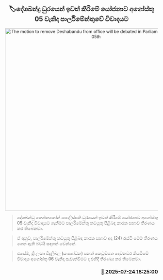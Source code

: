 <p align='center'><b><h2 align='center' title='The motion to remove Deshabandu from office will be debated in Parliament on August 05th'>🏷දේශබන්දු ධුරයෙන් ඉවත් කිරීමේ යෝජනාව අගෝස්තු 05 වැනිදා පාර්ලිමේන්තුවේ විවාදයට</h2></b></p>
<p align='center'><img src='https://helakuru.sgp1.cdn.digitaloceanspaces.com/esana/images/lib/deshabandu-thennakoon-3983.jpg' width='600' alt='The motion to remove Deshabandu from office will be debated in Parliament on August 05th'></p>

> දේශබන්ධු තෙන්නකෝන් පොලිස්පති ධුරයෙන් ඉවත් කිරීමේ යෝජනාව අගෝස්තු 05 වැනිදා විවාදයට ගැනීමට පාර්ලිමේන්තු කටයුතු පිළිබඳ කාරක සභාව තීරණය කර තිබෙනවා.

> ඒ අනුව, පාර්ලිමේන්තු කටයුතු පිළිබඳ කාරක සභාව අද (24) රැස්වී මෙම තීරණය ගෙන ඇති බවයි සඳහන් වෙන්නේ.

> එසේම, ශ්‍රී ලංකා විදුලිබල (සංශෝධන) පනත් කෙටුම්පත දෙවනවර කියවීමේ විවාදය අගෝස්තු 06 වැනිදා පැවැත්වීමට ද එහිදී තීරණය කර තිබෙනවා.



<h3 align='right'><a href='https://www.helakuru.lk/esana/p/112144/'>📅 2025-07-24 18:25:00</a></h3>

